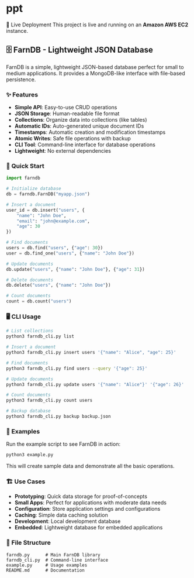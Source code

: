 # ppt
🚀 Live Deployment  This project is live and running on an **Amazon AWS EC2** instance.

## 🗄️ FarnDB - Lightweight JSON Database

FarnDB is a simple, lightweight JSON-based database perfect for small to medium applications. It provides a MongoDB-like interface with file-based persistence.

### ✨ Features

- **Simple API**: Easy-to-use CRUD operations
- **JSON Storage**: Human-readable file format
- **Collections**: Organize data into collections (like tables)
- **Automatic IDs**: Auto-generated unique document IDs
- **Timestamps**: Automatic creation and modification timestamps
- **Atomic Writes**: Safe file operations with backup
- **CLI Tool**: Command-line interface for database operations
- **Lightweight**: No external dependencies

### 🚀 Quick Start

```python
import farndb

# Initialize database
db = farndb.FarnDB("myapp.json")

# Insert a document
user_id = db.insert("users", {
    "name": "John Doe",
    "email": "john@example.com",
    "age": 30
})

# Find documents
users = db.find("users", {"age": 30})
user = db.find_one("users", {"name": "John Doe"})

# Update documents
db.update("users", {"name": "John Doe"}, {"age": 31})

# Delete documents
db.delete("users", {"name": "John Doe"})

# Count documents
count = db.count("users")
```

### 🖥️ CLI Usage

```bash
# List collections
python3 farndb_cli.py list

# Insert a document
python3 farndb_cli.py insert users '{"name": "Alice", "age": 25}'

# Find documents
python3 farndb_cli.py find users --query '{"age": 25}'

# Update documents
python3 farndb_cli.py update users '{"name": "Alice"}' '{"age": 26}'

# Count documents
python3 farndb_cli.py count users

# Backup database
python3 farndb_cli.py backup backup.json
```

### 📝 Examples

Run the example script to see FarnDB in action:

```bash
python3 example.py
```

This will create sample data and demonstrate all the basic operations.

### 🏗️ Use Cases

- **Prototyping**: Quick data storage for proof-of-concepts
- **Small Apps**: Perfect for applications with moderate data needs
- **Configuration**: Store application settings and configurations
- **Caching**: Simple data caching solution
- **Development**: Local development database
- **Embedded**: Lightweight database for embedded applications

### 📁 File Structure

```
farndb.py      # Main FarnDB library
farndb_cli.py  # Command-line interface  
example.py     # Usage examples
README.md      # Documentation
```
